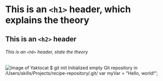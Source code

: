 # This is an `<h1>` header, which explains the theory

## This is an `<h2>` header

###### This is an `<h6>` header, state the theory
![Image of Yaktocat](https://octodex.github.com/images/yaktocat.png)
$ git init
Initialized empty Git repository in /Users/skills/Projects/recipe-repository/.git/
var myVar = "Hello, world!";
